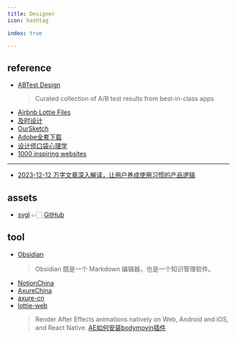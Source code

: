 ```yaml
---
title: Designer
icon: hashtag

index: true

---
```


## reference

- [ABTest Design](https://abtest.design/)
    > Curated collection of A/B test results from best-in-class apps
- [Airbnb Lottie Files](https://lottiefiles.com/)
- [及时设计](https://js.design/courses)
- [OurSketch](https://oursketch.com/)
- [Adobe全套下载](https://www.yuque.com/qianxun-nzpyh/kb)
- [设计师口袋心理学](https://iason.notion.site/6719c7650fd1406c92287f556520fbc3)
- [1000 inspiring websites](https://supercreative.design/1000-inspiring-websites)

------

- [2023-12-12 万字文章深入解读，让用户养成使用习惯的产品逻辑](https://www.zcool.com.cn/work/ZNjczMDA1NzY=.html)

## assets

- [svgl](https://svgl.vercel.app/) 👉🏻 [GitHub](https://github.com/pheralb/svgl)

## tool

- [Obsidian](https://obsidian.md/)
    > Obsidian 既是一个 Markdown 编辑器，也是一个知识管理软件。
- [NotionChina](https://notionchina.co/)
- [AxureChina](https://axurechina.org/)
- [axure-cn](https://github.com/pluwen/axure-cn)
- [lottie-web](https://github.com/airbnb/lottie-web)
    > Render After Effects animations natively on Web, Android and iOS, and React Native.
    > [AE如何安装bodymovin插件](https://uijiaohu.com/ae%e5%ae%89%e8%a3%85bodymovin%e6%8f%92%e4%bb%b6/)